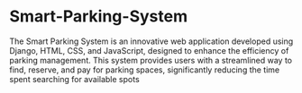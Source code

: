 # Smart-Parking-System
The Smart Parking System is an innovative web application developed using Django, HTML, CSS, and JavaScript, designed to enhance the efficiency of parking management. This system provides users with a streamlined way to find, reserve, and pay for parking spaces, significantly reducing the time spent searching for available spots
